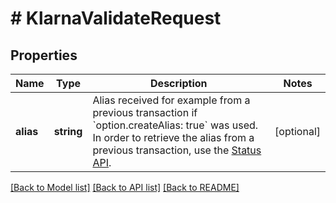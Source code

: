 # # KlarnaValidateRequest

## Properties

Name | Type | Description | Notes
------------ | ------------- | ------------- | -------------
**alias** | **string** | Alias received for example from a previous transaction if &#x60;option.createAlias: true&#x60; was used. In order to retrieve the alias from a previous transaction, use the [Status API](#operation/status). | [optional]

[[Back to Model list]](../../README.md#models) [[Back to API list]](../../README.md#endpoints) [[Back to README]](../../README.md)
